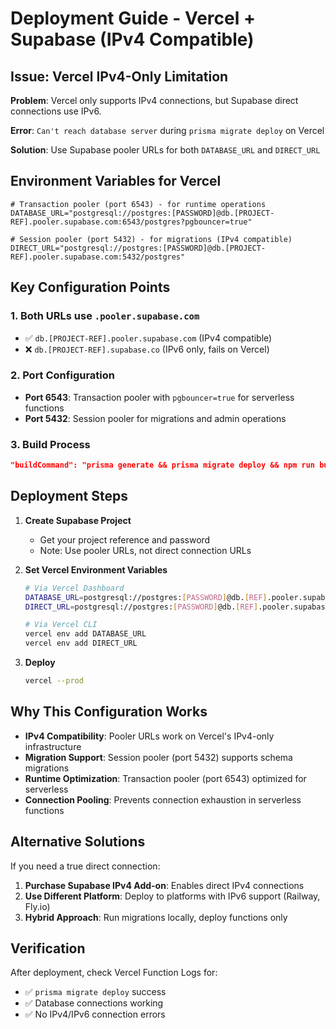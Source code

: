 # Deployment Guide - Vercel + Supabase (IPv4 Compatible)

## Issue: Vercel IPv4-Only Limitation

**Problem**: Vercel only supports IPv4 connections, but Supabase direct connections use IPv6.

**Error**: `Can't reach database server` during `prisma migrate deploy` on Vercel

**Solution**: Use Supabase pooler URLs for both `DATABASE_URL` and `DIRECT_URL`

## Environment Variables for Vercel

```env
# Transaction pooler (port 6543) - for runtime operations
DATABASE_URL="postgresql://postgres:[PASSWORD]@db.[PROJECT-REF].pooler.supabase.com:6543/postgres?pgbouncer=true"

# Session pooler (port 5432) - for migrations (IPv4 compatible)
DIRECT_URL="postgresql://postgres:[PASSWORD]@db.[PROJECT-REF].pooler.supabase.com:5432/postgres"
```

## Key Configuration Points

### 1. **Both URLs use `.pooler.supabase.com`**
- ✅ `db.[PROJECT-REF].pooler.supabase.com` (IPv4 compatible)
- ❌ `db.[PROJECT-REF].supabase.co` (IPv6 only, fails on Vercel)

### 2. **Port Configuration**
- **Port 6543**: Transaction pooler with `pgbouncer=true` for serverless functions
- **Port 5432**: Session pooler for migrations and admin operations

### 3. **Build Process**
```json
"buildCommand": "prisma generate && prisma migrate deploy && npm run build"
```

## Deployment Steps

1. **Create Supabase Project**
   - Get your project reference and password
   - Note: Use pooler URLs, not direct connection URLs

2. **Set Vercel Environment Variables**
   ```bash
   # Via Vercel Dashboard
   DATABASE_URL=postgresql://postgres:[PASSWORD]@db.[REF].pooler.supabase.com:6543/postgres?pgbouncer=true
   DIRECT_URL=postgresql://postgres:[PASSWORD]@db.[REF].pooler.supabase.com:5432/postgres
   
   # Via Vercel CLI
   vercel env add DATABASE_URL
   vercel env add DIRECT_URL
   ```

3. **Deploy**
   ```bash
   vercel --prod
   ```

## Why This Configuration Works

- **IPv4 Compatibility**: Pooler URLs work on Vercel's IPv4-only infrastructure
- **Migration Support**: Session pooler (port 5432) supports schema migrations
- **Runtime Optimization**: Transaction pooler (port 6543) optimized for serverless
- **Connection Pooling**: Prevents connection exhaustion in serverless functions

## Alternative Solutions

If you need a true direct connection:
1. **Purchase Supabase IPv4 Add-on**: Enables direct IPv4 connections
2. **Use Different Platform**: Deploy to platforms with IPv6 support (Railway, Fly.io)
3. **Hybrid Approach**: Run migrations locally, deploy functions only

## Verification

After deployment, check Vercel Function Logs for:
- ✅ `prisma migrate deploy` success
- ✅ Database connections working
- ✅ No IPv4/IPv6 connection errors